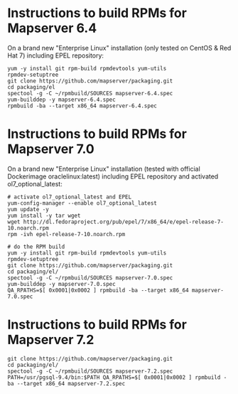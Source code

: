 
Instructions to build RPMs for Mapserver 6.4
============================================

On a brand new "Enterprise Linux" installation (only tested on CentOS & Red Hat 7) including EPEL repository:

    yum -y install git rpm-build rpmdevtools yum-utils
    rpmdev-setuptree
    git clone https://github.com/mapserver/packaging.git
    cd packaging/el
    spectool -g -C ~/rpmbuild/SOURCES mapserver-6.4.spec
    yum-builddep -y mapserver-6.4.spec
    rpmbuild -ba --target x86_64 mapserver-6.4.spec

Instructions to build RPMs for Mapserver 7.0
============================================

On a brand new "Enterprise Linux" installation (tested with official Dockerimage oraclelinux:latest) including EPEL repository and activated ol7_optional_latest:

    # activate ol7_optional_latest and EPEL
    yum-config-manager --enable ol7_optional_latest
    yum update -y
    yum install -y tar wget
    wget http://dl.fedoraproject.org/pub/epel/7/x86_64/e/epel-release-7-10.noarch.rpm
    rpm -ivh epel-release-7-10.noarch.rpm

    # do the RPM build
    yum -y install git rpm-build rpmdevtools yum-utils
    rpmdev-setuptree
    git clone https://github.com/mapserver/packaging.git
    cd packaging/el/
    spectool -g -C ~/rpmbuild/SOURCES mapserver-7.0.spec
    yum-builddep -y mapserver-7.0.spec
    QA_RPATHS=$[ 0x0001|0x0002 ] rpmbuild -ba --target x86_64 mapserver-7.0.spec


Instructions to build RPMs for Mapserver 7.2
============================================

    git clone https://github.com/mapserver/packaging.git
    cd packaging/el/
    spectool -g -C ~/rpmbuild/SOURCES mapserver-7.2.spec
    PATH=/usr/pgsql-9.4/bin:$PATH QA_RPATHS=$[ 0x0001|0x0002 ] rpmbuild -ba --target x86_64 mapserver-7.2.spec
